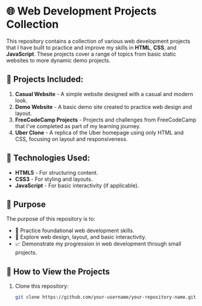 # 🌐 Web Development Projects Collection

This repository contains a collection of various web development projects that I have built to practice and improve my skills in **HTML**, **CSS**, and **JavaScript**. These projects cover a range of topics from basic static websites to more dynamic demo projects.

## 📂 Projects Included:

1. **Casual Website** - A simple website designed with a casual and modern look.
2. **Demo Website** - A basic demo site created to practice web design and layout.
3. **FreeCodeCamp Projects** - Projects and challenges from FreeCodeCamp that I've completed as part of my learning journey.
4. **Uber Clone** - A replica of the Uber homepage using only HTML and CSS, focusing on layout and responsiveness.

## 🔧 Technologies Used:
- **HTML5** - For structuring content.
- **CSS3** - For styling and layouts.
- **JavaScript** - For basic interactivity (if applicable).

## 🎯 Purpose

The purpose of this repository is to:
- 🚀 Practice foundational web development skills.
- 🎨 Explore web design, layout, and basic interactivity.
- 📈 Demonstrate my progression in web development through small projects.

## 👀 How to View the Projects

1. Clone this repository:
   ```bash
   git clone https://github.com/your-username/your-repository-name.git
